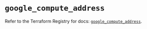 # `google_compute_address`

Refer to the Terraform Registry for docs: [`google_compute_address`](https://registry.terraform.io/providers/hashicorp/google/6.12.0/docs/resources/compute_address).
